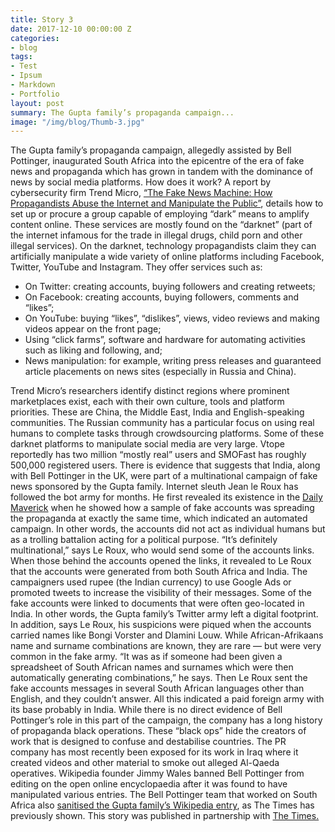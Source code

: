 ```yaml
---
title: Story 3
date: 2017-12-10 00:00:00 Z
categories:
- blog
tags:
- Test
- Ipsum
- Markdown
- Portfolio
layout: post
summary: The Gupta family’s propaganda campaign...
image: "/img/blog/Thumb-3.jpg"
---
```


<p>
  The Gupta family’s propaganda campaign, allegedly assisted by Bell Pottinger, inaugurated South Africa into the epicentre of the era of fake news and propaganda which has grown in tandem with the dominance of news by social media platforms.
  How does it work?
  A report by cybersecurity firm Trend Micro, <a href="https://documents.trendmicro.com/assets/white_papers/wp-fake-news-machine-how-propagandists-abuse-the-internet.pdf">“The Fake News Machine: How Propagandists Abuse the Internet and Manipulate the Public”</a>, details how to set up or procure a group capable of employing “dark” means to amplify content online. These services are mostly found on the “darknet” (part of the internet infamous for the trade in illegal drugs, child porn and other illegal services).
  On the darknet, technology propagandists claim they can artificially manipulate a wide variety of online platforms including Facebook, Twitter, YouTube and Instagram.
  They offer services such as:
</p>
  <ul>
   <li>On Twitter: creating accounts, buying followers and creating retweets;</li>
   <li>On Facebook: creating accounts, buying followers, comments and “likes”;</li>
   <li>On YouTube: buying “likes”, “dislikes”, views, video reviews and making videos appear on the front page;</li>
   <li>Using “click farms”, software and hardware for automating activities such as liking and following, and;</li>
   <li>News manipulation: for example, writing press releases and guaranteed article placements on news sites (especially in Russia and China).</li>
  </ul>
  <p>
  Trend Micro’s researchers identify distinct regions where prominent marketplaces exist, each with their own culture, tools and platform priorities. These are China, the Middle East, India and English-speaking communities.
  The Russian community has a particular focus on using real humans to complete tasks through crowdsourcing platforms. Some of these darknet platforms to manipulate social media are very large. Vtope reportedly has two million “mostly real” users and SMOFast has roughly 500,000 registered users.
  There is evidence that suggests that India, along with Bell Pottinger in the UK, were part of a multinational campaign of fake news sponsored by the Gupta family.
  Internet sleuth Jean le Roux has followed the bot army for months. He first revealed its existence in the <a href="https://www.dailymaverick.co.za/article/2017-06-22-scorpio-in-the-non-surprise-of-the-year-wmcleaks.com-smear-campaign-tracked-to-a-gupta-associate/">Daily Maverick</a> when he showed how a sample of fake accounts was spreading the propaganda at exactly the same time, which indicated an automated campaign.
  In other words, the accounts did not act as individual humans but as a trolling battalion acting for a political purpose. “It’s definitely multinational,” says Le Roux, who would send some of the accounts links. When those behind the accounts opened the links, it revealed to Le Roux that the accounts were generated from both South Africa and India.
  The campaigners used rupee (the Indian currency) to use Google Ads or promoted tweets to increase the visibility of their messages. Some of the fake accounts were linked to documents that were often geo-located in India.
  In other words, the Gupta family’s Twitter army left a digital footprint.
  In addition, says Le Roux, his suspicions were piqued when the accounts carried names like Bongi Vorster and Dlamini Louw. While African-Afrikaans name and surname combinations are known, they are rare — but were very common in the fake army.
  “It was as if someone had been given a spreadsheet of South African names and surnames which were then automatically generating combinations,” he says.
  Then Le Roux sent the fake accounts messages in several South African languages other than English, and they couldn’t answer.
  All this indicated a paid foreign army with its base probably in India.
  While there is no direct evidence of Bell Pottinger’s role in this part of the campaign, the company has a long history of propaganda black operations. These “black ops” hide the creators of work that is designed to confuse and destabilise countries. The PR company has most recently been exposed for its work in Iraq where it created videos and other material to smoke out alleged Al-Qaeda operatives.
  Wikipedia founder Jimmy Wales banned Bell Pottinger from editing on the open online encyclopaedia after it was found to have manipulated various entries.
  The Bell Pottinger team that worked on South Africa also <a href="https://www.timeslive.co.za/politics/2017-07-10-bell-pottingers-wicked-wiki-ways/">sanitised the Gupta family’s Wikipedia entry</a>, as The Times has previously shown.
  This story was published in partnership with <a href="https://www.timeslive.co.za/news/south-africa/2017-09-04-how-to-hire-a-twitter-army-like-the-guptas-did/">The Times.</a>
  </p>